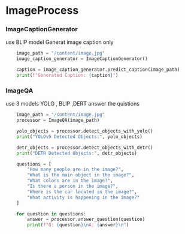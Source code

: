 # ImageProcess
### ImageCaptionGenerator
use BLIP model
Generat image caption only
```python
    image_path = "/content/image.jpg" 
    image_caption_generator = ImageCaptionGenerator()

    caption = image_caption_generator.predict_caption(image_path)
    print(f"Generated Caption: {caption}")

```
### ImageQA
use 3 models YOLO , BLIP ,DERT
answer the quistions
```python
    image_path = "/content/image.jpg"
    processor = ImageQA(image_path)

    yolo_objects = processor.detect_objects_with_yolo()
    print("YOLOv5 Detected Objects:", yolo_objects)

    detr_objects = processor.detect_objects_with_detr()
    print("DETR Detected Objects:", detr_objects)

    questions = [
        "How many people are in the image?",
        "What is the main object in the image?",
        "What colors are in the image?",
        "Is there a person in the image?",
        "Where is the car located in the image?",
        "What activity is happening in the image?"
    ]

    for question in questions:
        answer = processor.answer_question(question)
        print(f"Q: {question}\nA: {answer}\n")
```